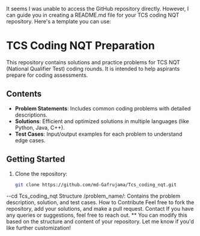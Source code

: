 It seems I was unable to access the GitHub repository directly. However, I can guide you in creating a README.md file for your TCS coding NQT repository. Here's a template you can use:
# TCS Coding NQT Preparation

This repository contains solutions and practice problems for TCS NQT (National Qualifier Test) coding rounds. It is intended to help aspirants prepare for coding assessments.

## Contents

- **Problem Statements**: Includes common coding problems with detailed descriptions.
- **Solutions**: Efficient and optimized solutions in multiple languages (like Python, Java, C++).
- **Test Cases**: Input/output examples for each problem to understand edge cases.

## Getting Started

1. Clone the repository:
   ```bash
   git clone https://github.com/md-Gafrujama/Tcs_coding_nqt.git
--cd Tcs_coding_nqt
Structure
/problem_name/: Contains the problem description, solution, and test cases.
How to Contribute
Feel free to fork the repository, add your solutions, and make a pull request.
Contact
If you have any queries or suggestions, feel free to reach out.
**
You can modify this based on the structure and content of your repository. Let me know if you'd like further customization!
